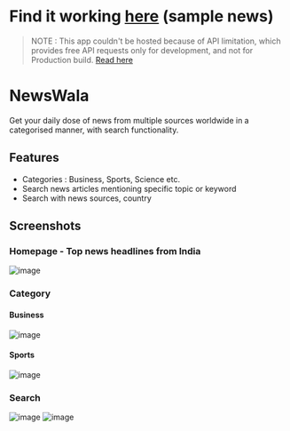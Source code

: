 # Find it working [here](https://namannn.github.io/NewsWala/) (sample news)

> NOTE : This app couldn't be hosted because of API limitation, which provides free API requests only for development, and not for Production build. [Read here](https://newsapi.org/terms#:~:text=News%20API%20provides%20a%20special%20Developer%20plan%20at%20no%20charge%20for%20new%20users%20of%20the%20Service.%20The%20Developer%20plan%20may%20be%20used%20for%20development%20and%20testing%20in%20a%20development%20environment%20only%2C%20and%20cannot%20be%20used%20in%20a%20staging%20or%20production%20environment%20(including%20internally).)

# NewsWala
Get your daily dose of news from multiple sources worldwide in a categorised manner, with search functionality.

## Features
- Categories : Business, Sports, Science etc. 
- Search news articles mentioning specific topic or keyword
- Search with news sources, country

## Screenshots

### Homepage - Top news headlines from India
![image](https://user-images.githubusercontent.com/46934223/152370370-0711735b-62fe-4ce3-9962-03a4c3f98d85.png)


### Category
#### Business
![image](https://user-images.githubusercontent.com/46934223/152368562-b48cd730-7682-4054-b908-c8a5160c541e.png) 

#### Sports 
![image](https://user-images.githubusercontent.com/46934223/152368967-a6d22661-efb4-41c1-b8cc-7c005ca88a6e.png)

### Search
![image](https://user-images.githubusercontent.com/46934223/152369217-4c4444fb-355f-4dca-98fe-00878480bbd2.png)
![image](https://user-images.githubusercontent.com/46934223/152369669-faa06bd6-685b-4aad-bf7a-0805175d82e8.png)

